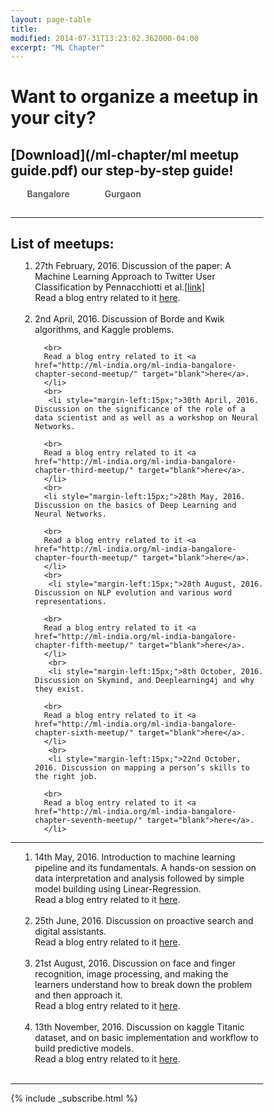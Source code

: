 ```yaml
---
layout: page-table
title: 
modified: 2014-07-31T13:23:02.362000-04:00
excerpt: "ML Chapter"
---
```

<style>
      
*, *:before, *:after {
  margin: 0;
  padding: 0;
  box-sizing: border-box;
}
input {
  display: none;
}

label {
  display: inline-block;
  margin: 0 0 -1px;
  padding: 15px 25px;
  font-weight: 600;
  text-align: center;
  color: #555;
  border: 1px solid transparent;
}

label:before {
  font-family: fontawesome;
  font-weight: normal;
  margin-right: 10px;
}


label:hover {
  color: #888;
  cursor: pointer;
}

input:checked + label {
  color: #555;
  border: 1px solid #ddd;
  border-top: 2px solid orange;
  border-bottom: 1px solid #fff;
}
</style>
    

  <script>
 function pageSet()
 {
      var current_url=document.URL;
      if(current_url.match("ml-chapter/$")||current_url.match("ml-chapter$")||current_url.match("bangalore$"))
      {
            document.getElementById("tab1").checked = true;
            hideDiv(1);
      }
 }
 function hideDiv(flag)
 {
      if(flag==1)
      {
            document.getElementById("bangalore_div").style.display="inline";
            document.getElementById("gurgaon_div").style.display="none";
            window.location.hash = "bangalore";
      }
      if(flag==2)
      {
            document.getElementById("bangalore_div").style.display="none";
            document.getElementById("gurgaon_div").style.display="inline";
            window.location.hash = "gurgaon";
      }
 }
</script>

# Want to organize a meetup in your city? 
## [Download](/ml-chapter/ml meetup guide.pdf) our step-by-step guide!

<body onload="pageSet()">
  <input id="tab1" type="radio" name="tabs" onclick="hideDiv(1)">
  <label for="tab1" >Bangalore</label>
   <input id="tab2" type="radio" name="tabs" onclick="hideDiv(2)">
  <label for="tab2" >Gurgaon</label>
<hr>
<h2>List of meetups: </h2>
<div id="bangalore_div">
<ol >
     <li style="margin-left:15px;">27th February, 2016. Discussion of the paper: A Machine Learning Approach to Twitter User Classification by Pennacchiotti et al.<a href="http://www.aaai.org/ocs/index.php/ICWSM/ICWSM11/paper/view/2886/3262" target="blank">[link]</a>
      <br>
      Read a blog entry related to it <a href="http://ml-india.org/ml-india-bangalore-chapter/" target="blank">here</a>.
      </li>
      <br>
      <li style="margin-left:15px;">2nd April, 2016. Discussion of Borde and Kwik algorithms, and Kaggle problems.
      
      <br>
      Read a blog entry related to it <a href="http://ml-india.org/ml-india-bangalore-chapter-second-meetup/" target="blank">here</a>.
      </li>
      <br>
       <li style="margin-left:15px;">30th April, 2016. Discussion on the significance of the role of a data scientist and as well as a workshop on Neural Networks.
      
      <br>
      Read a blog entry related to it <a href="http://ml-india.org/ml-india-bangalore-chapter-third-meetup/" target="blank">here</a>.
      </li>
      <br>
      <li style="margin-left:15px;">28th May, 2016. Discussion on the basics of Deep Learning and Neural Networks.
      
      <br>
      Read a blog entry related to it <a href="http://ml-india.org/ml-india-bangalore-chapter-fourth-meetup/" target="blank">here</a>.
      </li>
      <br>
       <li style="margin-left:15px;">28th August, 2016. Discussion on NLP evolution and various word representations.
      
      <br>
      Read a blog entry related to it <a href="http://ml-india.org/ml-india-bangalore-chapter-fifth-meetup/" target="blank">here</a>.
      </li>
       <br>
       <li style="margin-left:15px;">8th October, 2016. Discussion on Skymind, and Deeplearning4j and why they exist.
      
      <br>
      Read a blog entry related to it <a href="http://ml-india.org/ml-india-bangalore-chapter-sixth-meetup/" target="blank">here</a>.
      </li>
       <br>
       <li style="margin-left:15px;">22nd October, 2016. Discussion on mapping a person’s skills to the right job.
      
      <br>
      Read a blog entry related to it <a href="http://ml-india.org/ml-india-bangalore-chapter-seventh-meetup/" target="blank">here</a>.
      </li>
      
</ol>
<hr>
</div>
<div id="gurgaon_div">
<ol >
     <li style="margin-left:15px;">14th May, 2016. Introduction to machine learning pipeline and its fundamentals. A hands-on session on data interpretation and analysis followed by simple model building using Linear-Regression.
      <br>
      Read a blog entry related to it <a href="http://ml-india.org/ml-india-gurgaon-chapter-first-meetup/" target="blank">here</a>.
      </li>
      <br>
      <li style="margin-left:15px;">25th June, 2016. Discussion on proactive search and digital assistants.
      <br>
      Read a blog entry related to it <a href="http://ml-india.org/ml-india-gurgaon-chapter-second-meetup/" target="blank">here</a>.
      </li>
      <br>
      <li style="margin-left:15px;">21st August, 2016. Discussion on face and finger recognition, image processing, and making the learners understand how to break down the problem and then approach it.
      <br>
      Read a blog entry related to it <a href="http://ml-india.org/ml-india-gurgaon-chapter-third-meetup/" target="blank">here</a>.
      </li>
      <br>
      <li style="margin-left:15px;">13th November, 2016. Discussion on kaggle Titanic dataset, and on basic implementation and workflow to build predictive models.
      <br>
      Read a blog entry related to it <a href="http://ml-india.org/ml-india-gurgaon-chapter-fourth-meetup/" target="blank">here</a>.
      </li>
      <br>
</ol>     
<hr>

</div>
{% include _subscribe.html %}

</body>

